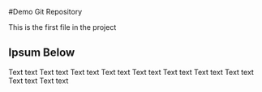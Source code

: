 #Demo Git Repository

This is the first file in the project

## Ipsum Below

Text text Text text Text text Text text Text text Text text Text text Text text Text text Text text